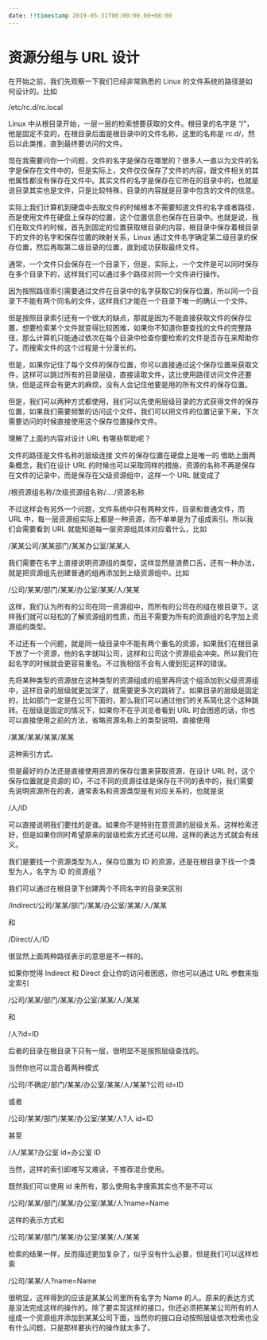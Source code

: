 ```yaml
---
date: !!timestamp 2019-05-31T00:00:00.00+08:00
---
```


# 资源分组与 URL 设计

在开始之前，我们先观察一下我们已经非常熟悉的 Linux 的文件系统的路径是如何设计的。比如

/etc/rc.d/rc.local

Linux 中从根目录开始，一层一层的检索想要获取的文件。根目录的名字是 “/”，他是固定不变的，在根目录后面是根目录中的文件名称，这里的名称是 rc.d/，然后以此类推，直到最终要访问的文件。

现在我需要问你一个问题，文件的名字是保存在哪里的？很多人一直以为文件的名字是保存在文件中的，但是实际上，文件仅仅保存了文件的内容，跟文件相关的其他属性都没有保存在文件中。其实文件的名字是保存在它所在的目录中的，也就是说目录其实也是文件，只是比较特殊，目录的内容就是目录中包含的文件的信息。

实际上我们计算机到硬盘中去取文件的时候根本不需要知道文件的名字或者路径，而是使用文件在硬盘上保存的位置，这个位置信息也保存在目录中。也就是说，我们在取文件的时候，首先到固定的位置获取根目录的内容，根目录中保存着根目录下的文件的名字和保存位置的映射关系，Linux 通过文件名字确定第二级目录的保存位置，然后再取第二级目录的位置，直到成功获取最终文件。

通常，一个文件只会保存在一个目录下，但是，实际上，一个文件是可以同时保存在多个目录下的，这样我们可以通过多个路径对同一个文件进行操作。

因为按照路径索引需要通过文件在目录中的名字获取它的保存位置，所以同一个目录下不能有两个同名的文件，这样我们才能在一个目录下唯一的确认一个文件。

但是按照目录索引还有一个很大的缺点，那就是因为不能直接获取文件的保存位置，想要检索某个文件就变得比较困难，如果你不知道你要查找的文件的完整路径，那么计算机只能通过依次在每个目录中检查你要检索的文件是否存在来帮助你了。而搜索文件的这个过程是十分漫长的。

但是，如果你记住了每个文件的保存位置，你可以直接通过这个保存位置来获取文件，这样可以跳过所有的目录层级，直接读取文件，这比使用路径访问文件还要快，但是这样会有更大的麻烦，没有人会记住他要是用的所有文件的保存位置。

但是，我们可以两种方式都使用，我们可以先使用层级目录的方式获得文件的保存位置，如果我们需要频繁的访问这个文件，我们可以把文件的位置记录下来，下次需要访问的时候直接使用这个保存位置操作文件。

理解了上面的内容对设计 URL 有哪些帮助呢？

文件的路径是文件名称的层级连接
文件的保存位置在硬盘上是唯一的
借助上面两条概念，我们在设计 URL 的时候也可以采取同样的措施，资源的名称不再是保存在文件的记录中，而是保存在父级资源组中，这样一个 URL 就变成了

/根资源组名称/次级资源组名称/…./资源名称

不过这样会有另外一个问题，文件系统中只有两种文件，目录和普通文件，而 URL 中，每一层资源组实际上都是一种资源，而不单单是为了组成索引。所以我们会需要看到 URL 就能知道每一层资源组具体对应着什么，比如

/某某公司/某某部门/某某办公室/某某人

我们需要在名字上直接说明资源组的类型，这样显然是浪费口舌，还有一种办法，就是把资源组先创建普通的组再添加到上级资源组中。比如

/公司/某某/部门/某某/办公室/某某/人/某某

这样，我们认为所有的公司在同一资源组中，而所有的公司在的组在根目录下。这样我们就可以轻松的了解资源组的性质，而且不需要为所有的资源组的名字加上资源组的类型。

不过还有一个问题，就是同一级目录中不能有两个重名的资源，如果我们在根目录下放了一个资源，他的名字就叫公司，这样和公司这个资源组会冲突。所以我们在起名字的时候就会更容易重名。不过我相信不会有人傻到犯这样的错误。

先将某种类型的资源放在这种类型的资源组成的组里再将这个组添加到父级资源组中，这样目录的层级就更加深了，就需要更多次的跳转了。如果目录的层级是固定的，比如部门一定是在公司下面的，那么我们可以通过他们的关系简化这个这种跳转。在层级是固定的情况下，如果你不在乎浏览者看到 URL 时会困惑的话，你也可以直接使用之前的方法，省略资源名称上的类型说明，直接使用

/某某/某某/某某/某某

这种索引方式。

但是最好的办法还是直接使用资源的保存位置来获取资源，在设计 URL 时，这个保存位置就是资源的 ID，不过不同的资源往往是保存在不同的表中的，我们需要先说明资源所在的表，通常表名和资源类型是有对应关系的，也就是说

/人/ID

可以直接说明我们要找的是谁。如果你不是特别在意资源的层级关系，这样检索还好，但是如果你同时希望原来的层级检索方式还可以用，这样的表达方式就会有歧义。

我们是要找一个资源类型为人，保存位置为 ID 的资源，还是在根目录下找一个类型为人，名字为 ID 的资源组？

我们可以通过在根目录下创建两个不同名字的目录来区别

/Indirect/公司/某某/部门/某某/办公室/某某/人/某某

和

/Direct/人/ID

很显然上面两种路径表示的意思是不一样的。

如果你觉得 Indirect 和 Direct 会让你的访问者困惑，你也可以通过 URL 参数来指定索引

/公司/某某/部门/某某/办公室/某某/人/某某

和

/人?id=ID

后者的目录在根目录下只有一层，很明显不是按照层级查找的。

当然你也可以混合着两种模式

/公司/不确定/部门/某某/办公室/某某/人/某某?公司 id=ID

或者

/公司/某某/部门/某某/办公室/某某/人?人 id=ID

甚至

/人/某某?办公室 id=办公室 ID

当然，这样的索引即难写又难读，不推荐混合使用。

既然我们可以使用 id 来所有，那么使用名字搜索其实也不是不可以

/公司/某某/部门/某某/办公室/某某/人?name=Name

这样的表示方式和

/公司/某某/部门/某某/办公室/某某/人/某某

检索的结果一样，反而描述更加复杂了，似乎没有什么必要，但是我们可以这样检索

/公司/某某/人?name=Name

很明显，这样得到的应该是某某公司里所有名字为 Name 的人。原来的表达方式是没法完成这样的操作的。除了要实现这样的接口，你还必须把某某公司所有的人组成一个资源组并添加到某某公司下面，当然你的接口自动按照层级依次检索也没有什么问题，只是那样要执行的操作就太多了。
